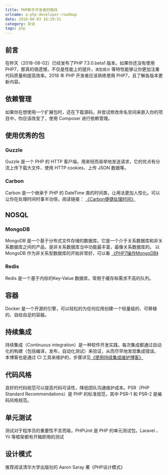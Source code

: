 ```yaml
---
title: PHP新手开发者的路线
urlname: a-php-developer-roadmap
date: 2018-08-03 16:29:51
category: 杂谈
tags: php
---
```


## 前言

在昨天（2018-08-02）已经发布了PHP 7.3.0.beta1 版本。如果你还没有使用 PHP7，那真的很遗憾，不仅是性能上的提升，`类型提示` 等特性能够让你更加注重代码质量和提高效率。2018 年 PHP 开发者应该熟练使用 PHP7，且了解各版本更新内容。

<!-- more -->

## 依赖管理

如果你在想使用一个扩展包时，还在下载源码，并尝试修改命名空间来嵌入你的项目中，你应该改变了，使用 Composer 进行依赖管理。

## 使用优秀的包

### Guzzle

Guzzle 是一个 PHP 的 HTTP 客户端，用来轻而易举地发送请求，它的优点有分流上传下载大文件、使用 HTTP cookies、上传 JSON 数据等。

### Carbon

Carbon 是一个继承于 PHP 的 DateTime 类的时间类，让用法更加人性化。可以让你在处理时间时事半功倍，阅读链接： [《Carbon便捷处理时间》](/2018/use-carbon.html)

## NOSQL

### MongoDB

MongoDB 是一个基于分布式文件存储的数据库。它是一个介于关系数据库和非关系数据库之间的产品，是非关系数据库当中功能最丰富，最像关系数据库的。
以 MongoDB 作为非关系型数据库的开始非常好，可以看 [《PHP7操作MongoDB》](/2018/php-7-use-mongodb.html)

### Redis

Redis 是一个基于内存的Key-Value 数据库，常用于缓存和需求不高的队列。

## 容器

Docker 是一个开源的引擎，可以轻松的为任何应用创建一个轻量级的、可移植的、自给自足的容器。

## 持续集成

持续集成（Continuous integration）是一种软件开发实践，每次集成都通过自动化的构建（包括编译，发布，自动化测试）来验证，从而尽早地发现集成错误。
本博客也是通过 CI 工具来维护的，步骤详见[《使用持续集成维护博客》](/2018/use-appveyor-ci.html)

## 代码风格

良好的代码规范可以提高代码可读性，降低团队沟通维护成本。PSR（PHP Standard Recommendations）是 PHP 的标准规范，其中 PSR-1 和 PSR-2 是编码风格规范。

## 单元测试

测试对于程序员的重要性不言而喻，PHPUnit 是 PHP 的单元测试包，Laravel 、Yii 等框架都有开箱即用的测试

## 设计模式

推荐阅读清华大学出版社的 Aaron Saray 著《PHP设计模式》
